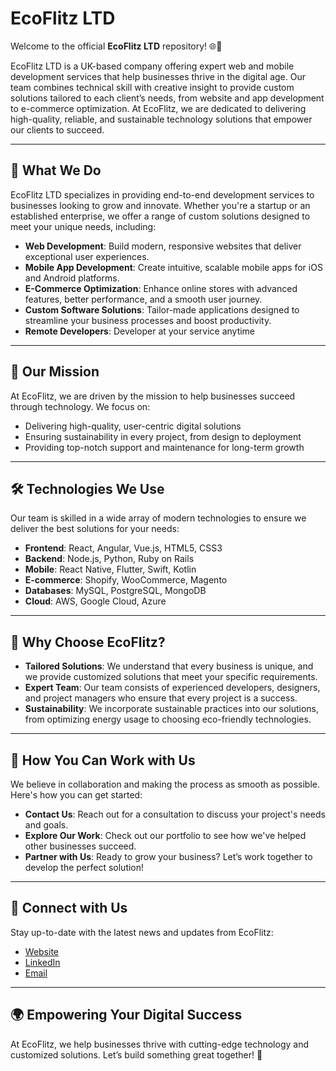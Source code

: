 # EcoFlitz LTD

Welcome to the official **EcoFlitz LTD** repository! 🌐📱

EcoFlitz LTD is a UK-based company offering expert web and mobile development services that help businesses thrive in the digital age. Our team combines technical skill with creative insight to provide custom solutions tailored to each client’s needs, from website and app development to e-commerce optimization. At EcoFlitz, we are dedicated to delivering high-quality, reliable, and sustainable technology solutions that empower our clients to succeed.

---

## 🚀 What We Do

EcoFlitz LTD specializes in providing end-to-end development services to businesses looking to grow and innovate. Whether you're a startup or an established enterprise, we offer a range of custom solutions designed to meet your unique needs, including:

- **Web Development**: Build modern, responsive websites that deliver exceptional user experiences.
- **Mobile App Development**: Create intuitive, scalable mobile apps for iOS and Android platforms.
- **E-Commerce Optimization**: Enhance online stores with advanced features, better performance, and a smooth user journey.
- **Custom Software Solutions**: Tailor-made applications designed to streamline your business processes and boost productivity.
- **Remote Developers**: Developer at your service anytime

---

## 📘 Our Mission

At EcoFlitz, we are driven by the mission to help businesses succeed through technology. We focus on:

- Delivering high-quality, user-centric digital solutions
- Ensuring sustainability in every project, from design to deployment
- Providing top-notch support and maintenance for long-term growth

---

## 🛠️ Technologies We Use

Our team is skilled in a wide array of modern technologies to ensure we deliver the best solutions for your needs:

- **Frontend**: React, Angular, Vue.js, HTML5, CSS3
- **Backend**: Node.js, Python, Ruby on Rails
- **Mobile**: React Native, Flutter, Swift, Kotlin
- **E-commerce**: Shopify, WooCommerce, Magento
- **Databases**: MySQL, PostgreSQL, MongoDB
- **Cloud**: AWS, Google Cloud, Azure

---

## 🌱 Why Choose EcoFlitz?

- **Tailored Solutions**: We understand that every business is unique, and we provide customized solutions that meet your specific requirements.
- **Expert Team**: Our team consists of experienced developers, designers, and project managers who ensure that every project is a success.
- **Sustainability**: We incorporate sustainable practices into our solutions, from optimizing energy usage to choosing eco-friendly technologies.

---

## 🌱 How You Can Work with Us

We believe in collaboration and making the process as smooth as possible. Here's how you can get started:

- **Contact Us**: Reach out for a consultation to discuss your project's needs and goals.
- **Explore Our Work**: Check out our portfolio to see how we've helped other businesses succeed.
- **Partner with Us**: Ready to grow your business? Let’s work together to develop the perfect solution!

---

## 🔗 Connect with Us

Stay up-to-date with the latest news and updates from EcoFlitz:

- [Website](https://www.ecoflitz.co.uk)
- [LinkedIn](https://www.linkedin.com/company/ecoflitz)
- [Email](info@ecofitz.co.uk)

---

## 🌍 Empowering Your Digital Success

At EcoFlitz, we help businesses thrive with cutting-edge technology and customized solutions. Let’s build something great together! 🚀
